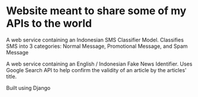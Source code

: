 # Website meant to share some of my APIs to the world

A web service containing an Indonesian SMS Classifier Model. Classifies SMS into 3 categories: Normal Message, Promotional Message, and Spam Message

A web service containing an English / Indonesian Fake News Identifier. Uses Google Search API to help confirm the validity of an article by the articles' title.

Built using Django
